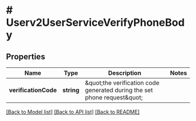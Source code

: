 # # Userv2UserServiceVerifyPhoneBody

## Properties

Name | Type | Description | Notes
------------ | ------------- | ------------- | -------------
**verificationCode** | **string** | \&quot;the verification code generated during the set phone request\&quot; |

[[Back to Model list]](../../README.md#models) [[Back to API list]](../../README.md#endpoints) [[Back to README]](../../README.md)
